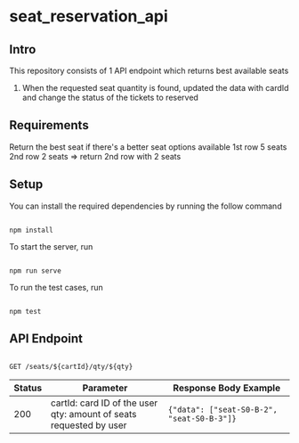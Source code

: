 
#  seat_reservation_api

##  Intro

This repository consists of 1 API endpoint which returns best available seats
1. When the requested seat quantity is found, updated the data with cardId and change the status of the tickets to reserved

## Requirements
Return the best seat if there's a better seat options available
1st row 5 seats
2nd row 2 seats
=> return 2nd row with 2 seats


##  Setup

You can install the required dependencies by running the follow command

```

npm install

```

To start the server, run

```

npm run serve

```

To run the test cases, run

```

npm test

```



##  API Endpoint

```http

GET /seats/${cartId}/qty/${qty}

```


|Status| Parameter | Response Body Example |
|--|--|--|
| 200 | cartId: card ID of the user <br/> qty: amount of seats requested by user|<code>{"data": ["seat-S0-B-2", "seat-S0-B-3"]}</code> |


